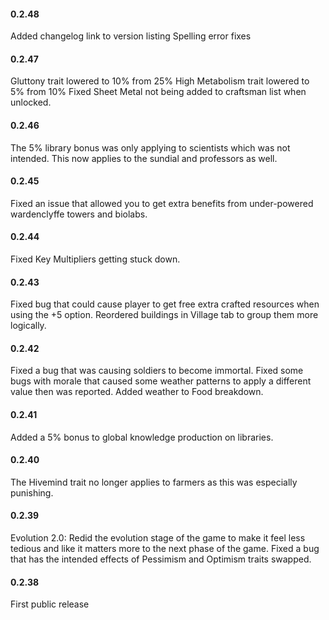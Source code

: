 #### 0.2.48
Added changelog link to version listing
Spelling error fixes

#### 0.2.47
Gluttony trait lowered to 10% from 25%
High Metabolism trait lowered to 5% from 10%
Fixed Sheet Metal not being added to craftsman list when unlocked.

#### 0.2.46
The 5% library bonus was only applying to scientists which was not intended. This now applies to the sundial and professors as well.

#### 0.2.45
Fixed an issue that allowed you to get extra benefits from under-powered wardenclyffe towers and biolabs.

#### 0.2.44
Fixed Key Multipliers getting stuck down.

#### 0.2.43
Fixed bug that could cause player to get free extra crafted resources when using the +5 option.
Reordered buildings in Village tab to group them more logically.

#### 0.2.42
Fixed a bug that was causing soldiers to become immortal.
Fixed some bugs with morale that caused some weather patterns to apply a different value then was reported.
Added weather to Food breakdown.

#### 0.2.41
Added a 5% bonus to global knowledge production on libraries.

#### 0.2.40
The Hivemind trait no longer applies to farmers as this was especially punishing.

#### 0.2.39
Evolution 2.0: Redid the evolution stage of the game to make it feel less tedious and like it matters more to the next phase of the game.
Fixed a bug that has the intended effects of Pessimism and Optimism traits swapped.

#### 0.2.38
First public release